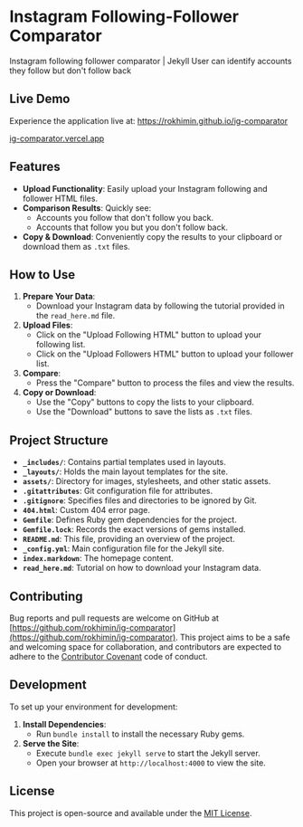 # Instagram Following-Follower Comparator
Instagram following follower comparator | Jekyll
User can identify accounts they follow but don't follow back

## Live Demo

Experience the application live at: 
https://rokhimin.github.io/ig-comparator

[ig-comparator.vercel.app](https://ig-comparator.vercel.app)

## Features

- **Upload Functionality**: Easily upload your Instagram following and follower HTML files.
- **Comparison Results**: Quickly see:
  - Accounts you follow that don't follow you back.
  - Accounts that follow you but you don't follow back.
- **Copy & Download**: Conveniently copy the results to your clipboard or download them as `.txt` files.

## How to Use

1. **Prepare Your Data**:
   - Download your Instagram data by following the tutorial provided in the `read_here.md` file.
2. **Upload Files**:
   - Click on the "Upload Following HTML" button to upload your following list.
   - Click on the "Upload Followers HTML" button to upload your follower list.
3. **Compare**:
   - Press the "Compare" button to process the files and view the results.
4. **Copy or Download**:
   - Use the "Copy" buttons to copy the lists to your clipboard.
   - Use the "Download" buttons to save the lists as `.txt` files.

## Project Structure

- **`_includes/`**: Contains partial templates used in layouts.
- **`_layouts/`**: Holds the main layout templates for the site.
- **`assets/`**: Directory for images, stylesheets, and other static assets.
- **`.gitattributes`**: Git configuration file for attributes.
- **`.gitignore`**: Specifies files and directories to be ignored by Git.
- **`404.html`**: Custom 404 error page.
- **`Gemfile`**: Defines Ruby gem dependencies for the project.
- **`Gemfile.lock`**: Records the exact versions of gems installed.
- **`README.md`**: This file, providing an overview of the project.
- **`_config.yml`**: Main configuration file for the Jekyll site.
- **`index.markdown`**: The homepage content.
- **`read_here.md`**: Tutorial on how to download your Instagram data.

## Contributing

Bug reports and pull requests are welcome on GitHub at [https://github.com/rokhimin/ig-comparator](https://github.com/rokhimin/ig-comparator). This project aims to be a safe and welcoming space for collaboration, and contributors are expected to adhere to the [Contributor Covenant](https://www.contributor-covenant.org) code of conduct.

## Development

To set up your environment for development:

1. **Install Dependencies**:
   - Run `bundle install` to install the necessary Ruby gems.
2. **Serve the Site**:
   - Execute `bundle exec jekyll serve` to start the Jekyll server.
   - Open your browser at `http://localhost:4000` to view the site.

## License

This project is open-source and available under the [MIT License](LICENSE).
